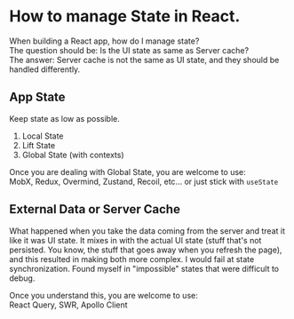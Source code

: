 # How to manage State in React.

When building a React app, how do I manage state?<br />
The question should be: Is the UI state as same as Server cache?<br />
The answer: Server cache is not the same as UI state, and they should be handled differently.

## App State

Keep state as low as possible.
1. Local State
2. Lift State
3. Global State (with contexts)

Once you are dealing with Global State, you are welcome to use:<br />
MobX, Redux, Overmind, Zustand, Recoil, etc... or just stick with `useState`

## External Data or Server Cache

What happened when you take the data coming from the server and treat it like it was UI state. It mixes
in with the actual UI state (stuff that's not persisted. You know, the stuff that goes away when you refresh 
the page), and this resulted in making both more complex. I would fail at state synchronization.
Found myself in "impossible" states that were difficult to debug.

Once you understand this, you are welcome to use:<br />
React Query, SWR, Apollo Client
